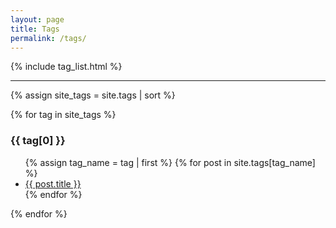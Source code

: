 ```yaml
---
layout: page
title: Tags
permalink: /tags/
---
```


{% include tag_list.html %}

<hr>

<div>

{% assign site_tags = site.tags | sort %}

{% for tag in site_tags %}
   <h3 id="{{ tag[0] | slugify }}">{{ tag[0] }}</h3>
   <ul>
   {% assign tag_name = tag | first %}
   {% for post in site.tags[tag_name] %}
        <li>
            <a href="{{ post.url | prepend: site.baseurl }}.html">{{ post.title }}</a>
        </li>
   {% endfor %}
    </ul>
{% endfor %}

</div>

